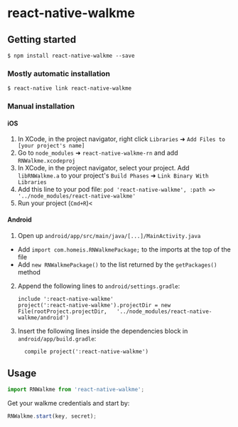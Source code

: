 
# react-native-walkme

## Getting started

`$ npm install react-native-walkme --save`

### Mostly automatic installation

`$ react-native link react-native-walkme`

### Manual installation


#### iOS

1. In XCode, in the project navigator, right click `Libraries` ➜ `Add Files to [your project's name]`
2. Go to `node_modules` ➜ `react-native-walkme-rn` and add `RNWalkme.xcodeproj`
3. In XCode, in the project navigator, select your project. Add `libRNWalkme.a` to your project's `Build Phases` ➜ `Link Binary With Libraries`
4. Add this line to your pod file: `pod 'react-native-walkme', :path => '../node_modules/react-native-walkme'`
5. Run your project (`Cmd+R`)<

#### Android

1. Open up `android/app/src/main/java/[...]/MainActivity.java`
  - Add `import com.homeis.RNWalkmePackage;` to the imports at the top of the file
  - Add `new RNWalkmePackage()` to the list returned by the `getPackages()` method
2. Append the following lines to `android/settings.gradle`:
  	```
  	include ':react-native-walkme'
  	project(':react-native-walkme').projectDir = new File(rootProject.projectDir, 	'../node_modules/react-native-walkme/android')
  	```
3. Insert the following lines inside the dependencies block in `android/app/build.gradle`:
  	```
      compile project(':react-native-walkme')
  	```

## Usage
```javascript
import RNWalkme from 'react-native-walkme';

```
Get your walkme credentials and start by:

```javascript
RNWalkme.start(key, secret); 


```
